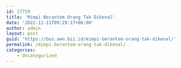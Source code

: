 ```yaml
---
id: 17759
title: 'Mimpi Berantem Orang Tak Dikenal'
date: '2022-11-11T09:29:17+00:00'
author: admin
layout: post
guid: 'https://bos.awn.biz.id/mimpi-berantem-orang-tak-dikenal/'
permalink: /mimpi-berantem-orang-tak-dikenal/
categories:
    - Uncategorized
---
```


